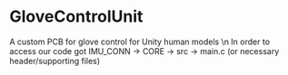# GloveControlUnit
A custom PCB for glove control for Unity human models \n
In order to access our code got IMU_CONN -> CORE -> src -> main.c (or necessary header/supporting files)
